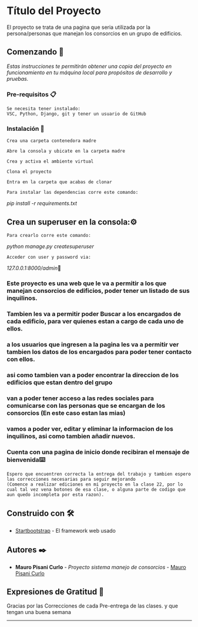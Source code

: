 # Título del Proyecto

El proyecto se trata de una pagina que seria utilizada por la persona/personas que manejan los consorcios en un grupo de edificios.

## Comenzando 🚀

_Estas instrucciones te permitirán obtener una copia del proyecto en funcionamiento en tu máquina local para propósitos de desarrollo y pruebas._


### Pre-requisitos 📋

```
Se necesita tener instalado:
VSC, Python, Django, git y tener un usuario de GitHub
```

### Instalación 🔧



```
Crea una carpeta contenedora madre
```
```
Abre la consola y ubicate en la carpeta madre
```
```
Crea y activa el ambiente virtual
```
```
Clona el proyecto
```
```
Entra en la carpeta que acabas de clonar
```
```
Para instalar las dependencias corre este comando:
```
_pip install -r requirements.txt_


## Crea un superuser en la consola:⚙️
```
Para crearlo corre este comando:
```
_python manage.py createsuperuser_
```
Acceder con user y password via:
```
_127.0.0.1:8000/admin_🔩

### Este proyecto es una web que le va a permitir a los que manejan consorcios de edificios, poder tener un listado de sus inquilinos.
### Tambien les va a permitir poder Buscar a los encargados de cada edificio, para ver quienes estan a cargo de cada uno de ellos.
### a los usuarios que ingresen a la pagina les va a permitir ver tambien los datos de los encargados para poder tener contacto con ellos.
### asi como tambien van a poder encontrar la direccion de los edificios que estan dentro del grupo
### van a poder tener acceso a las redes sociales para comunicarse con las personas que se encargan de los consorcios (En este caso estan las mias)
### vamos a poder ver, editar y eliminar la informacion de los inquilinos, asi como tambien añadir nuevos.
### Cuenta con una pagina de inicio donde recibiran el mensaje de bienvenida⌨️
```
Espero que encuentren correcta la entrega del trabajo y tambien espero las correcciones necesarias para seguir mejorando
(Comence a realizar ediciones en mi proyecto en la clase 22, por lo cual tal vez vena botones de esa clase, o alguna parte de codigo que aun quedo incompleta por esta razon).
```
## Construido con 🛠️

* [Startbootstrap](https://startbootstrap.com/) - El framework web usado

## Autores ✒️


* **Mauro Pisani Curlo** - *Proyecto sistema manejo de consorcios* - [Mauro Pisani Curlo](https://github.com/Mauro903)


## Expresiones de Gratitud 🎁
Gracias por las Correcciones de cada Pre-entrega de las clases. y que tengan una buena semana 



---


